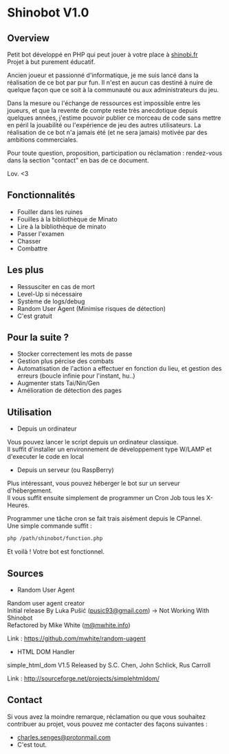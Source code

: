 # Shinobot V1.0

## Overview

Petit bot développé en PHP qui peut jouer à votre place à [shinobi.fr](shinobi.fr)  
Projet à but purement éducatif.

Ancien joueur et passionné d'informatique, je me suis lancé dans la réalisation
de ce bot par pur fun. Il n'est en aucun cas destiné à nuire de quelque façon que ce
soit à la communauté ou aux administrateurs du jeu.

Dans la mesure ou l'échange de ressources est impossible entre les joueurs, et que
la revente de compte reste très anecdotique depuis quelques années, j'estime pouvoir
publier ce morceau de code sans mettre en péril la jouabilité ou l'expérience de jeu
des autres utilisateurs. La réalisation de ce bot n'a jamais été (et ne sera jamais)
motivée par des ambitions commerciales.

Pour toute question, proposition, participation ou réclamation : rendez-vous dans la section "contact" en bas de ce document.

Lov. <3

## Fonctionnalités

* Fouiller dans les ruines
* Fouilles à la bibliothèque de Minato
* Lire à la bibliothèque de minato
* Passer l'examen
* Chasser
* Combattre

## Les plus

* Ressusciter en cas de mort
* Level-Up si nécessaire
* Système de logs/debug
* Random User Agent (Minimise risques de détection)
* C'est gratuit

## Pour la suite ?

* Stocker correctement les mots de passe
* Gestion plus pércise des combats
* Automatisation de l'action a effectuer en fonction du lieu, et gestion des erreurs (boucle infinie pour l'instant, hu..)
* Augmenter stats Tai/Nin/Gen
* Amélioration de détection des pages  

## Utilisation

* Depuis un ordinateur

Vous pouvez lancer le script depuis un ordinateur classique.  
Il suffit d'installer un environnement de développement type W/LAMP et d'executer le code en local
  
* Depuis un serveur (ou RaspBerry)

Plus intéressant, vous pouvez héberger le bot sur un serveur d'hébergement.  
Il vous suffit ensuite simplement de programmer un Cron Job tous les X-Heures.  
  
Programmer une tâche cron se fait trais aisément depuis le CPannel.  
Une simple commande suffit :  
  
```bash
php /path/shinobot/function.php
```

Et voilà ! Votre bot est fonctionnel.

## Sources

* Random User Agent

Random user agent creator   
Initial release By Luka Pušić (pusic93@gmail.com) -> Not Working With Shinobot  
Refactored by Mike White (m@mwhite.info)  
  
Link : https://github.com/mwhite/random-uagent

* HTML DOM Handler

simple_html_dom V1.5
Released by S.C. Chen, John Schlick, Rus Carroll

Link : http://sourceforge.net/projects/simplehtmldom/

## Contact

Si vous avez la moindre remarque, réclamation ou que vous souhaitez contribuer au projet,
vous pouvez me contacter des façons suivantes :

- charles.senges@protonmail.com
- C'est tout.
